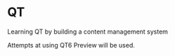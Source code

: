 # QT
Learning QT by building a content management system

Attempts at using QT6 Preview will be used.